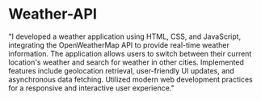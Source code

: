 # Weather-API

"I developed a weather application using HTML, CSS, and JavaScript, integrating the OpenWeatherMap API to provide real-time weather information. The application allows users to switch between their current location's weather and search for weather in other cities. Implemented features include geolocation retrieval, user-friendly UI updates, and asynchronous data fetching. Utilized modern web development practices for a responsive and interactive user experience."
